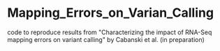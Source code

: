 Mapping_Errors_on_Varian_Calling
================================

code to reproduce results from "Characterizing the impact of RNA-Seq mapping errors on variant calling" by Cabanski et al. (in preparation)